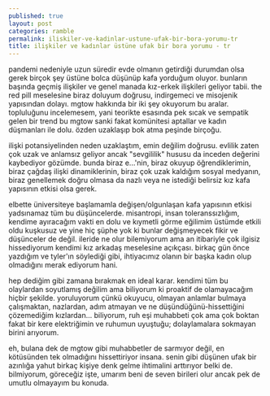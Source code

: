```yaml
---
published: true
layout: post
categories: ramble
permalink: iliskiler-ve-kadinlar-ustune-ufak-bir-bora-yorumu-tr
title: ilişkiler ve kadınlar üstüne ufak bir bora yorumu - tr
---
```

pandemi nedeniyle uzun süredir evde olmanın getirdiği durumdan olsa gerek birçok şey üstüne bolca düşünüp kafa yorduğum oluyor. bunların başında geçmiş ilişkiler ve genel manada kız-erkek ilişkileri geliyor tabii. the red pill meselesine biraz doluyum doğrusu, indirgemeci ve misojenik yapısından dolayı. mgtow hakkında bir iki şey okuyorum bu aralar. topluluğunu incelemesem, yani teorikte esasında pek sıcak ve sempatik gelen bir trend bu mgtow sanki fakat komünitesi aptallar ve kadın düşmanları ile dolu. özden uzaklaşıp bok atma peşinde birçoğu.

i̇lişki potansiyelinden neden uzaklaştım, emin değilim doğrusu. evlilik zaten çok uzak ve anlamsız geliyor ancak "sevgililik" hususu da inceden değerini kaybediyor gözümde. bunda biraz e...'nin, biraz okuyup öğrendiklerimin, biraz çağdaş ilişki dinamiklerinin, biraz çok uzak kaldığım sosyal medyanın, biraz genellemek doğru olmasa da nazlı veya ne istediği belirsiz kız kafa yapısının etkisi olsa gerek. 

elbette üniversiteye başlamamla değişen/olgunlaşan kafa yapısının etkisi yadsınamaz tüm bu düşüncelerde. misantropi, insan toleranssızlığım, kendime ayıracağım vakti en dolu ve kıymetli görme eğilimim üstümde etkili oldu kuşkusuz ve yine hiç şüphe yok ki bunlar değişmeyecek fikir ve düşünceler de değil. i̇leride ne olur bilemiyorum ama an itibariyle çok ilgisiz hissediyorum kendimi kız arkadaş meselesine açıkçası. birkaç gün önce yazdığım ve tyler'ın söylediği gibi, ihtiyacımız olanın bir başka kadın olup olmadığını merak ediyorum hani. 

hep dediğim gibi zamana bırakmak en ideal karar. kendimi tüm bu olaylardan soyutlamış değilim ama biliyorum ki proaktif de olamayacağım hiçbir şekilde. yoruluyorum çünkü okuyucu, olmayan anlamlar bulmaya çalışmaktan, nazlardan, adım atmayan ve ne düşündüğünü-hissettiğini çözemediğim kızlardan... biliyorum, ruh eşi muhabbeti çok ama çok boktan fakat bir kere elektriğimin ve ruhumun uyuştuğu; dolaylamalara sokmayan birini arıyorum.

eh, bulana dek de mgtow gibi muhabbetler de sarmıyor değil, en kötüsünden tek olmadığını hissettiriyor insana. senin gibi düşünen ufak bir azınlığa yahut birkaç kişiye denk gelme ihtimalini arttırıyor belki de. bilmiyorum, göreceğiz işte, umarım beni de seven birileri olur ancak pek de umutlu olmayayım bu konuda. 
